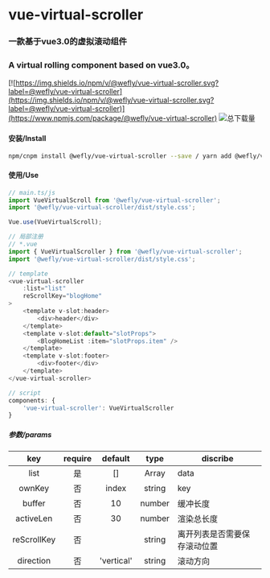 # vue-virtual-scroller

### 一款基于vue3.0的虚拟滚动组件
### A virtual rolling component based on vue3.0。  
[![https://img.shields.io/npm/v/@wefly/vue-virtual-scroller.svg?label=@wefly/vue-virtual-scroller](https://img.shields.io/npm/v/@wefly/vue-virtual-scroller.svg?label=@wefly/vue-virtual-scroller)](https://www.npmjs.com/package/@wefly/vue-virtual-scroller)  ![总下载量](https://img.shields.io/npm/dt/@wefly/vue-virtual-scroller)

#### 安装/Install
``` bash
npm/cnpm install @wefly/vue-virtual-scroller --save / yarn add @wefly/vue-virtual-scroller
```

#### 使用/Use
``` javascript
// main.ts/js
import VueVirtualScroll from '@wefly/vue-virtual-scroller';
import '@wefly/vue-virtual-scroller/dist/style.css';

Vue.use(VueVirtualScroll);

// 局部注册
// *.vue
import { VueVirtualScroller } from '@wefly/vue-virtual-scroller';
import '@wefly/vue-virtual-scroller/dist/style.css';

// template
<vue-virtual-scroller
    :list="list"
    reScrollKey="blogHome"
>
    <template v-slot:header>
        <div>header</div>
    </template>
    <template v-slot:default="slotProps">
        <BlogHomeList :item="slotProps.item" />
    </template>
    <template v-slot:footer>
        <div>footer</div>
    </template>
</vue-virtual-scroller>

// script
components: {
    'vue-virtual-scroller': VueVirtualScroller
}
```

##### 参数/params
| key  | require |  default |  type | discribe |  
| :--: | :-----: | :----: | :---: | -------- |  
| list | 是 |    []    | Array | data |
| ownKey | 否 | index | string | key |
| buffer | 否 | 10 | number | 缓冲长度 |
| activeLen | 否 | 30 | number | 渲染总长度 |
| reScrollKey | 否 |  | string | 离开列表是否需要保存滚动位置 |
| direction | 否 | 'vertical' | string | 滚动方向 |

